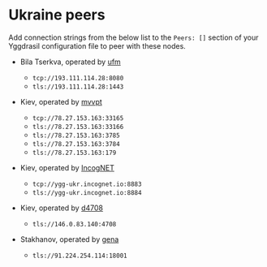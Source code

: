 # Ukraine peers

Add connection strings from the below list to the `Peers: []` section of your
Yggdrasil configuration file to peer with these nodes.

* Bila Tserkva, operated by [ufm](ufm@ufm.lol)
  * `tcp://193.111.114.28:8080`
  * `tls://193.111.114.28:1443`

* Kiev, operated by [mvvpt](mvvpt0@bigmir.net)
  * `tcp://78.27.153.163:33165`
  * `tls://78.27.153.163:33166`
  * `tls://78.27.153.163:3785`
  * `tls://78.27.153.163:3784`
  * `tls://78.27.153.163:179`

* Kiev, operated by [IncogNET](https://incognet.io)
  * `tcp://ygg-ukr.incognet.io:8883`
  * `tls://ygg-ukr.incognet.io:8884`

* Kiev, operated by [d4708](https://github.com/d4708)
  * `tls://146.0.83.140:4708`

* Stakhanov, operated by [gena](https://t.me/gennadykataev)
  * `tls://91.224.254.114:18001`
